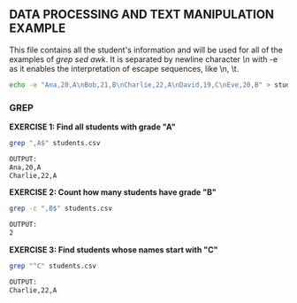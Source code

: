 ## DATA PROCESSING AND TEXT MANIPULATION EXAMPLE

This file contains all the student's information and will be used for all of the examples of *grep* *sed* *awk*. It is separated by newline character *\n* with -e as it enables the interpretation of escape sequences, like \n, \t.
```bash
echo -e "Ana,20,A\nBob,21,B\nCharlie,22,A\nDavid,19,C\nEve,20,B" > students.csv
```

### GREP
**EXERCISE 1: Find all students with grade "A"**
```bash
grep ",A$" students.csv

OUTPUT:
Ana,20,A
Charlie,22,A 
```

**EXERCISE 2: Count how many students have grade "B"**
```bash
grep -c ",B$" students.csv

OUTPUT:
2
```

**EXERCISE 3: Find students whose names start with "C"**
```bash
grep "^C" students.csv

OUTPUT:
Charlie,22,A
```
